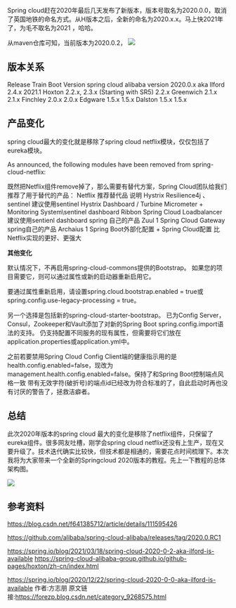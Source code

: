 Spring cloud赶在2020年最后几天发布了新版本，版本号取名为2020.0.0，取消了英国地铁的命名方式。从H版本之后，全新的命名为2020.x.x。马上快2021年了，为毛不取名为2021 ，哈哈。

从maven仓库可知，当前版本为2020.0.2，
![](https://gitee.com/hezhiyuan007/java-study/raw/master/images/springcloud/dc55eac0-1e57-4980-ac81-8cdc4a773d04.png)

## 版本关系

Release Train Boot Version spring cloud alibaba version 2020.0.x aka Ilford 2.4.x 2021.1 Hoxton 2.2.x, 2.3.x (Starting with SR5) 2.2.x Greenwich 2.1.x 2.1.x Finchley 2.0.x 2.0.x Edgware 1.5.x 1.5.x Dalston 1.5.x 1.5.x

## 产品变化

spring cloud最大的变化就是移除了spring cloud netflix模块，仅仅包括了eureka模块。

As announced, the following modules have been removed from spring-cloud-netflix:

既然把Netflix组件remove掉了，那么需要有替代方案，Spring Cloud团队给我们推荐了用于替代的产品：
Netflix 推荐替代品 说明 Hystrix Resilience4j 、sentinel 建议使用sentinel Hystrix Dashboard / Turbine Micrometer + Monitoring System\sentinel dashboard Ribbon Spring Cloud Loadbalancer 建议使用sentienl dashboard spring 自己的产品 Zuul 1 Spring Cloud Gateway spring自己的产品 Archaius 1 Spring Boot外部化配置 + Spring Cloud配置 比Netflix实现的更好、更强大

**其他变化**

默认情况下，不再启用spring-cloud-commons提供的Bootstrap。 如果您的项目需要它，则可以通过属性或新的启动器重新启用它。

要通过属性重新启用，请设置spring.cloud.bootstrap.enabled = true或spring.config.use-legacy-processing = true。

另一个选择是包括新的spring-cloud-starter-bootstrap。
已为Config Server，Consul，Zookeeper和Vault添加了对新的Spring Boot spring.config.import语法的支持。 仍支持配置不同服务的现有属性，但需要将它们放在application.properties或application.yml中。

之前若要禁用Spring Cloud Config Client端的健康指示用的是health.config.enabled=false，现改为management.health.config.enabled=false。保持了和Spring Boot控制端点风格一致
带有无效字符(破折号)的端点id已经改为符合标准的了，自此启动时再也没有讨厌的警告了，拯救洁癖者。

## 总结

此次2020年版本的spring cloud 最大的变化是移除了netflix组件，只保留了eureka组件。很多网友吐槽，刚学会spring cloud netflix还没有上生产，现在又要升级了。技术迭代确实比较快，但技术都是相通的，需要花点时间梳理下。本次我将为大家带来一个全新的Springcloud 2020版本的教程。先上一下教程的总体架构图。

![](https://gitee.com/hezhiyuan007/java-study/raw/master/images/springcloud/f4b79694-ff1b-48b7-b4d6-d23e288bd5d0.png)

## 参考资料

https://blog.csdn.net/f641385712/article/details/111595426

https://github.com/alibaba/spring-cloud-alibaba/releases/tag/2020.0.RC1

https://spring.io/blog/2021/03/18/spring-cloud-2020-0-2-aka-ilford-is-available
https://spring-cloud-alibaba-group.github.io/github-pages/hoxton/zh-cn/index.html

https://spring.io/blog/2020/12/22/spring-cloud-2020-0-0-aka-ilford-is-available
作者:方志朋  原文链接:https://forezp.blog.csdn.net/category_9268575.html
